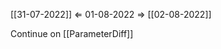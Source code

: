 [[31-07-2022]] $\Leftarrow$ 01-08-2022 $\Rightarrow$ [[02-08-2022]]

Continue on [[ParameterDiff]]

